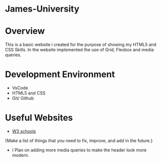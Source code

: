 # James-University
# Overview

This is a basic website i created for the purpose of showing my HTML5 and CSS Skills. 
In the website implemented the use of Grid, Flexbox and media queries.

# Development Environment

* VsCode
* HTML5 and CSS
* Git/ Github

# Useful Websites

* [W3 schools](https://www.w3schools.com/css/)

{Make a list of things that you need to fix, improve, and add in the future.}
* I Plan on adding more media queries to make the header look more modern.
